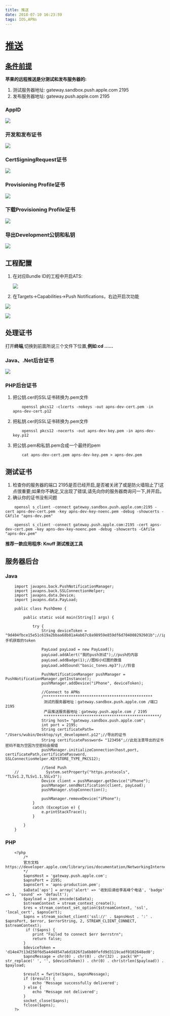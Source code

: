 ```yaml
---
title: 推送
date: 2018-07-10 16:23:59
tags: IOS,APNs
---
```


# [推送](https://blog.serverdensity.com/how-to-build-an-apple-push-notification-provider-server-tutorial/)

## [条件前提](https://developer.apple.com/account/ios/identifier/bundle)

**苹果的远程推送是分测试和发布服务器的:**

1.  测试服务器地址: gateway.sandbox.push.apple.com 2195
2. 发布服务器地址: gateway.push.apple.com 2195

### AppID

![](/images/apns/apns_add_appId.jpg)

### 开发和发布证书

![](/images/apns/apns_init_development_production.jpg)


### CertSigningRequest证书


![](/images/apns/apns_init_setting_certSigningRequest.jpg)


### Provisioning Profile证书

![](/images/apns/apns_init_setting_provisioningProfile.jpg)

### 下载Provisioning Profile证书

![](/images/apns/apns_download_cer.jpg)


### 导出Development公钥和私钥

![](/images/apns/apns_publicKey_privateKey.jpg)

## 工程配置

1. 在对应Bundle ID的工程中开启ATS:

	![](/images/apns/apns_开启ATS.jpg)

2. 在Targets->Capabilities->Push Notifications，右边开启次功能

  ![](/images/apns/apns_background_modes.jpg)
  
  ![](/images/apns/apns_push_notification.jpg)
  
  

## 处理证书

打开**终端**,切换到前面所说三个文件下位置,**例如:cd ......**


### Java、.Net后台证书

![](/images/apns/apns_java_net_p12.jpg)

### PHP后台证书

1. 把公钥.cer的SSL证书转换为.pem文件

	```
		openssl pkcs12 -clcerts -nokeys -out apns-dev-cert.pem -in apns-dev-cert.p12
	```
	
2. 把私钥.cer的SSL证书转换为.pem文件

	```
		openssl pkcs12 -nocerts -out apns-dev-key.pem -in apns-dev-key.p12
	```

3. 把公钥.pem和私钥.pem合成一个最终的pem

	```
		cat apns-dev-cert.pem apns-dev-key.pem > apns-dev.pem
	```

## 测试证书

1. 检查你的服务器的端口 2195是否已经开启,是否被关闭了或是防火墙阻止了!这点很重要;如果你不确定,又出现了错误,请先向你的服务器商询问一下,并开启。
2. 确认你的证书没有问题

```
	openssl s_client -connect gateway.sandbox.push.apple.com:2195 -cert apns-dev-cert.pem -key apns-dev-key-noenc.pem -debug -showcerts -CAfile "apns-dev.pem"
	
	openssl s_client -connect gateway.push.apple.com:2195 -cert apns-dev-cert.pem -key apns-dev-key-noenc.pem -debug -showcerts -CAfile "apns-dev.pem"

```


**推荐一款应用程序: Knuff 测试推送工具**


## 服务器后台

### Java

```
	import javapns.back.PushNotificationManager;
	import javapns.back.SSLConnectionHelper;
	import javapns.data.Device;
	import javapns.data.PayLoad;
	
	public class PushDemo {
	
	    public static void main(String[] args) {
	
	        try {
	            String deviceToken = "9d404fbce15e51c619a2bbaa68b81a4ab67c8a98959e859df6d704008292601b";//iphone手机获取的token
	
	            PayLoad payLoad = new PayLoad();
	            payLoad.addAlert("我的push测试");//push的内容
	            payLoad.addBadge(1);//图标小红圈的数值
	            payLoad.addSound("basic_tones.mp3");//铃音
	
	            PushNotificationManager pushManager = PushNotificationManager.getInstance();
	            pushManager.addDevice("iPhone", deviceToken);
	
	            //Connect to APNs
	            /************************************************
	             测试的服务器地址：gateway.sandbox.push.apple.com /端口2195
	             产品推送服务器地址：gateway.push.apple.com / 2195
	             ***************************************************/
	            String host= "gateway.sandbox.push.apple.com";
	            int port = 2195;
	            String certificatePath= "/Users/wubin/Desktop/syt_development.p12";//导出的证书
	            String certificatePassword= "123456";//此处注意导出的证书密码不能为空因为空密码会报错
	            pushManager.initializeConnection(host,port, certificatePath,certificatePassword, SSLConnectionHelper.KEYSTORE_TYPE_PKCS12);
	
	            //Send Push
	//            System.setProperty("https.protocols", "TLSv1.2,TLSv1.1,SSLv3");
	            Device client = pushManager.getDevice("iPhone");
	            pushManager.sendNotification(client, payLoad);
	            pushManager.stopConnection();
	
	            pushManager.removeDevice("iPhone");
	        }
	        catch (Exception e) {
	            e.printStackTrace();
	        }
	
	    }
	}
```

### PHP

```
	<?php
		/*
		官方文档https://developer.apple.com/library/ios/documentation/NetworkingInternet/Conceptual/RemoteNotificationsPG/Chapters/CommunicatingWIthAPS.html
		*/
		$apnsHost = 'gateway.push.apple.com';
		$apnsPort = 2195;
		$apnsCert = 'apns-production.pem';
		$aData['aps'] = array('alert' => '收到后请给李高峰个电话', 'badge' => 1, 'sound' => 'default');
		$payload = json_encode($aData);
		$streamContext = stream_context_create();
		$res = stream_context_set_option($streamContext, 'ssl', 'local_cert', $apnsCert);
		$apns = stream_socket_client('ssl://' . $apnsHost . ':' . $apnsPort, $error, $errorString, 2, STREAM_CLIENT_CONNECT, $streamContext);
		 if (!$apns) {
		    print "Failed to connect $err $errstrn";
		    return false;
		}
		$deviceToken = 'd14e47t13d258f6d5a4d48547a6d1826f2a6b80fefd9d3119cadf0102648ed0';
		$apnsMessage = chr(0) . chr(0) . chr(32) . pack('H*', str_replace(' ', '', $deviceToken)) . chr(0) . chr(strlen($payload)) . $payload;
		 
		$result = fwrite($apns, $apnsMessage);
		if ($result) {
		    echo 'Message successfully delivered';
		} else {
		    echo 'Message not delivered';
		}
		socket_close($apns);
		fclose($apns);
	?>
```